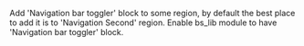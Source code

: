 Add 'Navigation bar toggler' block to some region, by default the best place to add it is to 'Navigation Second' region. Enable bs\_lib module to have 'Navigation bar toggler' block.